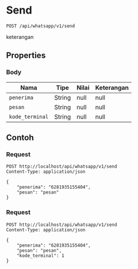 # Send
```http
POST /api/whatsapp/v1/send
```
keterangan
## Properties
### Body
Nama | Tipe | Nilai | Keterangan
--- | --- | --- | ---
<code>penerima</code> | String | null | null
<code>pesan</code> | String | null | null
<code>kode_terminal</code> | String | null | null

## Contoh

### Request
```http
POST http://localhost/api/whatsapp/v1/send
Content-Type: application/json

{
    "penerima": "6281935155404",
    "pesan": "pesan"
}
```

### Request
```http
POST http://localhost/api/whatsapp/v1/send
Content-Type: application/json

{
    "penerima": "6281935155404",
    "pesan": "pesan",
    "kode_terminal": 1
}
```
